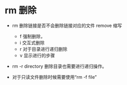 # rm 删除

- rm 删除链接是否不会删除链接对应的文件  remove 缩写
	- f 强制删除，
	- i 交互式删除
	- r 对于目录进行递归删除
	- v 显示进行的步骤

- rm -r directory 删除目录也需要进行递归操作。

- 对于只读文件删除时候需要使用“rm -f file”

